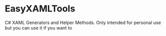 # EasyXAMLTools
C# XAML Generators and Helper Methods. Only intended for personal use but you can use it if you want to
